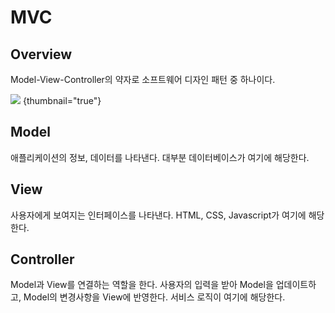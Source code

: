 # MVC

## Overview

Model-View-Controller의 약자로 소프트웨어 디자인 패턴 중 하나이다.

![](https://developer.mozilla.org/ko/docs/Glossary/MVC/model-view-controller-light-blue.png) {thumbnail="true"}

## Model
애플리케이션의 정보, 데이터를 나타낸다. 대부분 데이터베이스가 여기에 해당한다.

## View
사용자에게 보여지는 인터페이스를 나타낸다. HTML, CSS, Javascript가 여기에 해당한다.

## Controller
Model과 View를 연결하는 역할을 한다. 사용자의 입력을 받아 Model을 업데이트하고, Model의 변경사항을 View에 반영한다.
서비스 로직이 여기에 해당한다.


